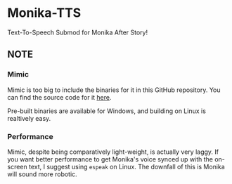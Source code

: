 # Monika-TTS
Text-To-Speech Submod for Monika After Story!


## NOTE
### Mimic
Mimic is too big to include the binaries for it in this GitHub repository. You can find the source code for it [here](https://github.com/MycroftAI/mimic1).

Pre-built binaries are available for Windows, and building on Linux is realtively easy.

### Performance
Mimic, despite being comparatively light-weight, is actually very laggy. If you want better performance to get Monika's voice synced up with the on-screen text, I suggest using `espeak` on Linux. The downfall of this is Monika will sound more robotic.
